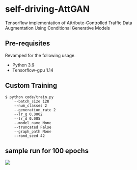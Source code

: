 # self-driving-AttGAN
Tensorflow implementation of Attribute-Controlled Traffic Data Augmentation Using Conditional Generative Models

## Pre-requisites
Revamped for the following usage:
* Python 3.6
* Tensorflow-gpu 1.14

## Custom Training
```
$ python code/train.py
    --batch_size 128
    --num_classes 2
    --generation_rate 2
    --lr_g 0.0002
    --lr_d 0.005
    --model_name None
    --truncated False
    --graph_path None
    --rand_seed 42
```

## sample run for 100 epochs
![](docs/latest.gif)




